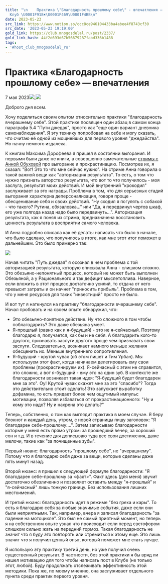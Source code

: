 ```yaml
---
title: "\n    Практика \"Благодарность прошлому себе\" - впечатления — Джедайский
  Клуб \U0001F918✖️\U0001F469‍\U0001F4BB‍\n"
date: 2023-05-23
src_link: https://www.notion.so/ccc8ce946104433ba4abee4f8743cf30
src_date: '2023-05-23 19:19:00'
gold_link: https://club.mnogosdelal.ru/post/2337/
gold_link_hash: 44f2d693d67b56679287fabd336b1488
tags:
- '#host_club_mnogosdelal_ru'
---
```



Практика «Благодарность прошлому себе» — впечатления
====================================================


7 мая 2023[![](/static/images/badges/small/hug.png)
![](/static/images/badges/small/mind.png)](/user/starguardian/badges/)


Доброго дня всем.


Хочу поделиться своим опытом относительно практики "благодарность вчерашнему себе". Этой практике посвящен один абзац в самом конца параграфа 5.4 "Пути джедая", просто как "еще один вариант дневника самонаблюдения". Я эту технику попробовал на себе и могу сказать, что считаю её одной из мощнейших для первого уровня "джедайства". Но начну немного издалека.


К книгам Максима Дорофеева я пришел в состоянии выгорания. И первыми были даже не книги, а совершенно замечательные [стримы с Анной Обуховой](https://www.youtube.com/watch?v=fp-sutUbSnY&t=0s&ab_channel=MaximDorofeev) про выгорание и прокрастинацию. Посмотрев их, я сказал: "Вот! Это то что мне сейчас нужно". На стриме Анна говорила о такой важной вещи как "авторизация результата". То есть, о том что нужно признать авторство результата, что вот то что получилось - моя заслуга, результат моих действий. И мой внутренний "крокодил" заслуживает за это награды. Проблема в том, что для серьезных стадий выгорания характерна деперсонализация, говоря проще - обесценивание себя и своих действий. "Ну сходил я погулять с собакой - что такого? Рутина, обязаловка..." или "Да, я передвинул чертов шкаф, его уже полгода назад надо было передвинуть...". Авторизация результата, как я понял из стрима, предназначена восстановить ценность результата в восприятии самого человека.


И Анна подробно описала как её делать: написать что было в начале, что было сделано, что получилось в итоге, как мне этот итог поможет в дальнейшем. Это было примерно так:  

![](https://i.club.mnogosdelal.ru/7d0fd39ec0dc8b4e62df9e4cc70f19910fff9fd27cdced2842686b2ac22581b9.png)


Начав читать "Путь джедая" я осознал в чем проблема с той авторизацией результата, которую описывала Анна - слишком сложно. Это обезьяно-непонятный процесс, который не может быть выполнен Обезьяной, а у Рационального и так дефицит мыслетоплива. Наверное, если вложить в этот процесс достаточно усилий, то отдача от него превысит затраты и он начнет "приносить прибыль". Проблема в том, что у меня ресурсов для таких "инвестиций" просто не было.


И вот тут я наткнулся на практику "благодарности вчерашнему себе". Начал пробовать и на своем опыте обнаружил, что:


* Это обезьяно-понятное действие. Ну что сложного в том чтобы поблагодарить? Это даже обезьяна умеет.
* Я-прошлый (равно как и я-будущий) - это не я-сейчасный. Поэтому благодарю я, получается, как бы и не себя. А благодарить кого-то другого, признавать заслуги другого проще чем признавать свои заслуги. Следовательно, возникает намного меньше желания обесценить их. Меньше внутреннего сопротивления.
* Я-будущий - крутой чувак (об этом пишет и Тим Урбан). Мы используем этот факт, когда начинаем делегировать ему свои проблемы (прокрастинируем их). Я-сейчасный с этим не справится, это сложно, а вот я-будущий - ему это на один зуб. В контексте же благодарности возникает такая идея: "Я-будущий будет благодарен мне за это". Оу! Крутой чувак скажет мне за это "спасибо"? Тогда это действительно стоит сделать! Это запускает выработку дофамина, то есть придает более чем ощутимый импульс мотивации, позволяя избаваться от прокрастинационного: "Ну и кому это надо? Ну и нахрена это делать?"


Теперь, собственно, о том как выглядит практика в моем случае. Я беру блокнот и каждый день, утром, с новой страницы пишу заголовок: "Я благодарен себе-прошлому:...". Затем записываю благодарности которые у меня есть прямо утром: за прошедший вечер, за хороший сон и т.д. И в течение дня дописываю туда все свои достижения, даже мелочи, такие как "за почищенные зубы".


Первый нюанс: благодарность "прошлому себе", не "вчерашнему". Потому что я благодарю себя даже за вещи, которые сделаны даже пять минут назад.


Второй нюанс: я пришел к следующей формуле благодарности: "Я благодарен себе-прошлому за <факт>". Факт здесь (для меня) звучит достаточно обезличенно и позволяет оставить между "я-прошлый" и "я-сейчасный" лишь тонкую границу. Без использования лишних местоимений.


И третий нюанс: благодарность идет в режиме "без греха и кары". То есть я благодарю себя за любые значимые события, даже если они были неприятными. Так, например, вчера я записал благодарность "за падение на мотоцикле". Это был не самый приятный момент, но теперь я на собственном опыте узнал что происходит если перед светофором слишком сильно жать на передний тормоз. Такая благодарность не значит что я буду это повторять или стремиться к этому еще. Это лишь значит что я получил ценный опыт, который поможет мне стать лучше.


Я использую эту практику третий день, но уже получил очень существенный результат. В частности, без этой практики я бы вряд ли нашел мотивацию для того чтобы написать пост в Клубе (не только этот, любой). Буду продолжать отслеживать эффективность этой методики. Пока же, по моему мнению, она заслуживает отдельного пункта среди практик первого уровня.